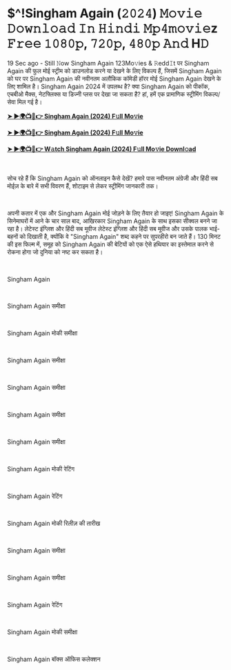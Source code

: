 <h1 style="text-align: left;">$^!Singham Again (𝟸𝟶𝟸𝟺) 𝙼𝚘𝚟𝚒𝚎 𝙳𝚘𝚠𝚗𝚕𝚘𝚊𝚍 𝙸𝚗 𝙷𝚒𝚗𝚍𝚒 𝙼𝚙𝟺𝚖𝚘𝚟𝚒𝚎z 𝙵𝚛𝚎𝚎 𝟷𝟶𝟾𝟶𝚙, 𝟽𝟸𝟶𝚙, 𝟺𝟾𝟶𝚙 𝙰𝚗𝚍 H𝙳</h1><p>19 Sec ago - Still 𝙽ow Singham Again 123Mo𝚟ies &amp; 𝚁edd𝙸t पर Singham Again की फुल मोई स्ट्रीम को डाउनलोड करने या देखने के लिए विकल्प हैं, जिसमें Singham Again को घर पर Singham Again की नवीनतम अलौकिक कॉमेडी हॉरर मोई Singham Again देखने के लिए शामिल है। Singham Again 2024 में उपलब्ध है? क्या Singham Again को पीकॉक, एचबीओ मैक्स, नेटफ्लिक्स या डिज्नी प्लस पर देखा जा सकता है? हां, हमें एक प्रामाणिक स्ट्रीमिंग विकल्प/सेवा मिल गई है।&nbsp;</p><p><a href="https://tinyurl.com/mtw4kmxb" target="_blank"><b>➤ ►🌍📺📱👉 Singham Again (2024) F𝚞ll Mo𝚟ie</b></a></p><p><a href="https://tinyurl.com/mr37pb5c" target="_blank"><b>➤ ►🌍📺📱👉 Singham Again (2024) F𝚞ll Mo𝚟ie</b></a></p><p><a href="https://tinyurl.com/mtw4kmxb" target="_blank"><b>➤ ►🌍📺📱👉 W𝚊tch Singham Again (2024) F𝚞ll Mo𝚟ie Downl𝚘ad</b></a></p><p><br /></p><p>सोच रहे हैं कि Singham Again को ऑनलाइन कैसे देखें? हमारे पास नवीनतम अंग्रेजी और हिंदी सब मोईज़ के बारे में सभी विवरण हैं, शोटाइम से लेकर स्ट्रीमिंग जानकारी तक।</p><p><br /></p><p>अपनी कतार में एक और Singham Again मोई जोड़ने के लिए तैयार हो जाइए! Singham Again के सिनेमाघरों में आने के चार साल बाद, आखिरकार Singham Again के साथ इसका सीक्वल बनने जा रहा है। लेटेस्ट इंग्लिश और हिंदी सब मूवीज लेटेस्ट इंग्लिश और हिंदी सब मूवीज और उसके पालक भाई-बहनों को दिखाती है, क्योंकि वे "Singham Again" शब्द कहने पर सुपरहीरो बन जाते हैं। 130 मिनट की इस फिल्म में, समूह को Singham Again की बेटियों को एक ऐसे हथियार का इस्तेमाल करने से रोकना होगा जो दुनिया को नष्ट कर सकता है।</p><p><br /></p><p>Singham Again</p><p><br /></p><p>Singham Again समीक्षा</p><p><br /></p><p>Singham Again मोकी समीक्षा</p><p><br /></p><p>Singham Again समीक्षा</p><p><br /></p><p>Singham Again समीक्षा</p><p><br /></p><p>Singham Again समीक्षा</p><p><br /></p><p>Singham Again समीक्षा</p><p><br /></p><p>Singham Again मोकी रेटिंग</p><p><br /></p><p>Singham Again रेटिंग</p><p><br /></p><p>Singham Again मोकी रिलीज़ की तारीख</p><p><br /></p><p>Singham Again समीक्षा</p><p><br /></p><p>Singham Again समीक्षा</p><p><br /></p><p>Singham Again रेटिंग</p><p><br /></p><p>Singham Again मोकी समीक्षा</p><p><br /></p><p>Singham Again बॉक्स ऑफिस कलेक्शन</p>
